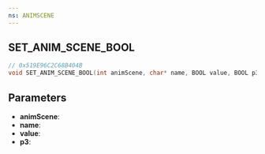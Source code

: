 ```yaml
---
ns: ANIMSCENE
---
```

## SET_ANIM_SCENE_BOOL

```c
// 0x519E96C2C68B404B
void SET_ANIM_SCENE_BOOL(int animScene, char* name, BOOL value, BOOL p3);
```

## Parameters
* **animScene**:
* **name**:
* **value**:
* **p3**:
